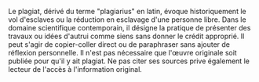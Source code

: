 Le plagiat, dérivé du terme "plagiarius" en latin, évoque historiquement le vol d'esclaves ou la réduction en esclavage d'une personne libre. Dans le domaine scientifique contemporain, il désigne la pratique de présenter des travaux ou idées d'autrui comme siens sans donner le crédit approprié. Il peut s'agir de copier-coller direct ou de paraphraser sans ajouter de réflexion personnelle. Il n'est pas nécessaire que l'œuvre originale soit publiée pour qu'il y ait plagiat. Ne pas citer ses sources prive également le lecteur de l'accès à l'information original.